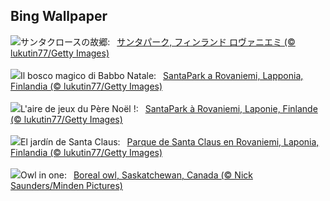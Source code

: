 ## Bing Wallpaper
![](https://www.bing.com/th?id=OHR.SantaPark_JA-JP8169777943_UHD.jpg&w=1000)サンタクロースの故郷:&nbsp;&ensp;[サンタパーク, フィンランド ロヴァニエミ (© lukutin77/Getty Images)](https://www.bing.com/th?id=OHR.SantaPark_JA-JP8169777943_UHD.jpg)
<br><br/>
![](https://www.bing.com/th?id=OHR.SantaPark_IT-IT7841222687_UHD.jpg&w=1000)Il bosco magico di Babbo Natale:&nbsp;&ensp;[SantaPark a Rovaniemi, Lapponia, Finlandia (© lukutin77/Getty Images)](https://www.bing.com/th?id=OHR.SantaPark_IT-IT7841222687_UHD.jpg)
<br><br/>
![](https://www.bing.com/th?id=OHR.SantaPark_FR-FR1277595508_UHD.jpg&w=1000)L'aire de jeux du Père Noël !:&nbsp;&ensp;[SantaPark à Rovaniemi, Laponie, Finlande (© lukutin77/Getty Images)](https://www.bing.com/th?id=OHR.SantaPark_FR-FR1277595508_UHD.jpg)
<br><br/>
![](https://www.bing.com/th?id=OHR.SantaPark_ES-ES1775631224_UHD.jpg&w=1000)El jardín de Santa Claus:&nbsp;&ensp;[Parque de Santa Claus en Rovaniemi, Laponia, Finlandia (© lukutin77/Getty Images)](https://www.bing.com/th?id=OHR.SantaPark_ES-ES1775631224_UHD.jpg)
<br><br/>
![](https://www.bing.com/th?id=OHR.BorealOwl_EN-GB5088919623_UHD.jpg&w=1000)Owl in one:&nbsp;&ensp;[Boreal owl, Saskatchewan, Canada (© Nick Saunders/Minden Pictures)](https://www.bing.com/th?id=OHR.BorealOwl_EN-GB5088919623_UHD.jpg)
<br><br/>
